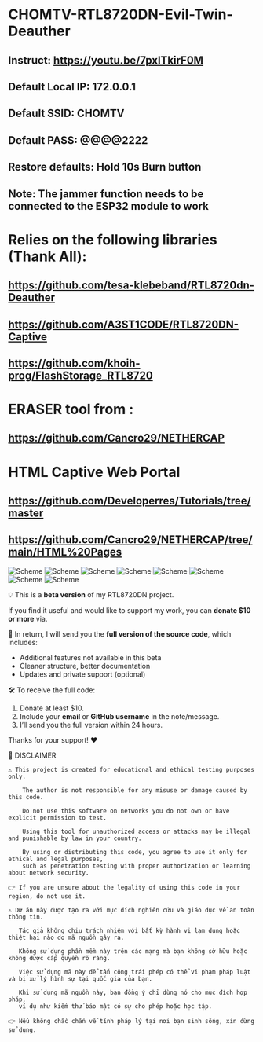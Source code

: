 # CHOMTV-RTL8720DN-Evil-Twin-Deauther
## Instruct: https://youtu.be/7pxITkirF0M
## Default Local IP: 172.0.0.1
## Default SSID: CHOMTV
## Default PASS: @@@@2222
## Restore defaults: Hold 10s Burn button
## Note: The jammer function needs to be connected to the ESP32 module to work
# Relies on the following libraries (Thank All):
## https://github.com/tesa-klebeband/RTL8720dn-Deauther
## https://github.com/A3ST1CODE/RTL8720DN-Captive
## https://github.com/khoih-prog/FlashStorage_RTL8720
# ERASER tool from :
## https://github.com/Cancro29/NETHERCAP
# HTML Captive Web Portal
## https://github.com/Developerres/Tutorials/tree/master
## https://github.com/Cancro29/NETHERCAP/tree/main/HTML%20Pages
![Scheme](https://github.com/ycancook/CHOMTV-RTL8720DN-Evil-Twin-Deauther/blob/main/Screenshot%202025-04-28%20091511.png)
![Scheme](https://github.com/ycancook/CHOMTV-RTL8720DN-Evil-Twin-Deauther/blob/main/Screenshot%202025-04-28%20091638.png)
![Scheme](https://github.com/ycancook/CHOMTV-RTL8720DN-Evil-Twin-Deauther/blob/main/Screenshot%202025-04-28%20091718.png)
![Scheme](https://github.com/ycancook/CHOMTV-RTL8720DN-Evil-Twin-Deauther/blob/main/Screenshot%202025-04-28%20091733.png)
![Scheme](https://github.com/ycancook/CHOMTV-RTL8720DN-Evil-Twin-Deauther/blob/main/Screenshot%202025-04-28%20091750.png)
![Scheme](https://github.com/ycancook/CHOMTV-RTL8720DN-Evil-Twin-Deauther/blob/main/Screenshot%202025-06-05%20170152.png)
![Scheme](https://github.com/ycancook/CHOMTV-RTL8720DN-Evil-Twin-Deauther/blob/main/Screenshot%202025-06-05%20170221.png)
![Scheme](https://github.com/ycancook/CHOMTV-RTL8720DN-Evil-Twin-Deauther/blob/main/Screenshot%202025-06-05%20170237.png)

💡 This is a **beta version** of my RTL8720DN project.

If you find it useful and would like to support my work, you can **donate $10 or more** via.

🎁 In return, I will send you the **full version of the source code**, which includes:
- Additional features not available in this beta
- Cleaner structure, better documentation
- Updates and private support (optional)

🛠 To receive the full code:
1. Donate at least $10.
2. Include your **email** or **GitHub username** in the note/message.
3. I’ll send you the full version within 24 hours.

Thanks for your support! ❤️

📜 DISCLAIMER

    ⚠️ This project is created for educational and ethical testing purposes only.

        The author is not responsible for any misuse or damage caused by this code.

        Do not use this software on networks you do not own or have explicit permission to test.

        Using this tool for unauthorized access or attacks may be illegal and punishable by law in your country.

        By using or distributing this code, you agree to use it only for ethical and legal purposes, 
        such as penetration testing with proper authorization or learning about network security.

    👉 If you are unsure about the legality of using this code in your region, do not use it.

    ⚠️ Dự án này được tạo ra với mục đích nghiên cứu và giáo dục về an toàn thông tin.

       Tác giả không chịu trách nhiệm với bất kỳ hành vi lạm dụng hoặc thiệt hại nào do mã nguồn gây ra.

       Không sử dụng phần mềm này trên các mạng mà bạn không sở hữu hoặc không được cấp quyền rõ ràng.

       Việc sử dụng mã này để tấn công trái phép có thể vi phạm pháp luật và bị xử lý hình sự tại quốc gia của bạn.

       Khi sử dụng mã nguồn này, bạn đồng ý chỉ dùng nó cho mục đích hợp pháp, 
       ví dụ như kiểm thử bảo mật có sự cho phép hoặc học tập.

    👉 Nếu không chắc chắn về tính pháp lý tại nơi bạn sinh sống, xin đừng sử dụng.
